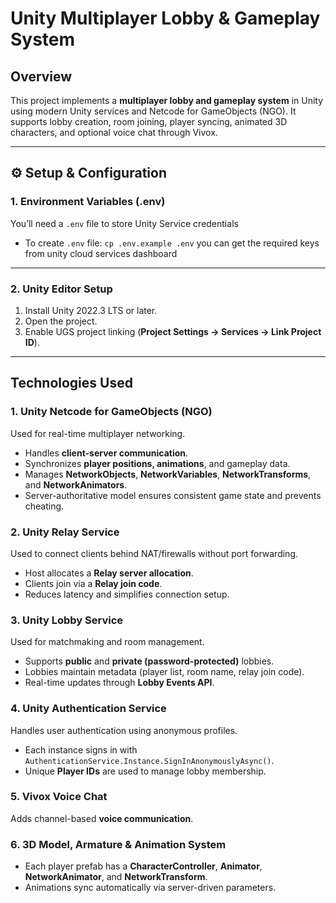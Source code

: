 # Unity Multiplayer Lobby & Gameplay System

## Overview
This project implements a **multiplayer lobby and gameplay system** in Unity using modern Unity services and Netcode for GameObjects (NGO). It supports lobby creation, room joining, player syncing, animated 3D characters, and optional voice chat through Vivox.

---

## ⚙️ Setup & Configuration

### 1. **Environment Variables (.env)**
You’ll need a `.env` file to store Unity Service credentials
  - To create `.env` file:
      `cp .env.example .env`
    you can get the required keys from unity cloud services dashboard

---

### 2. **Unity Editor Setup**
1. Install Unity 2022.3 LTS or later.
2. Open the project.
3. Enable UGS project linking (**Project Settings → Services → Link Project ID**).

---

## Technologies Used

### 1. **Unity Netcode for GameObjects (NGO)**
Used for real-time multiplayer networking.
- Handles **client-server communication**.
- Synchronizes **player positions, animations**, and gameplay data.
- Manages **NetworkObjects**, **NetworkVariables**, **NetworkTransforms**, and **NetworkAnimators**.
- Server-authoritative model ensures consistent game state and prevents cheating.

### 2. **Unity Relay Service**
Used to connect clients behind NAT/firewalls without port forwarding.
- Host allocates a **Relay server allocation**.
- Clients join via a **Relay join code**.
- Reduces latency and simplifies connection setup.

### 3. **Unity Lobby Service**
Used for matchmaking and room management.
- Supports **public** and **private (password-protected)** lobbies.
- Lobbies maintain metadata (player list, room name, relay join code).
- Real-time updates through **Lobby Events API**.

### 4. **Unity Authentication Service**
Handles user authentication using anonymous profiles.
- Each instance signs in with `AuthenticationService.Instance.SignInAnonymouslyAsync()`.
- Unique **Player IDs** are used to manage lobby membership.

### 5. **Vivox Voice Chat**
Adds channel-based **voice communication**.

### 6. **3D Model, Armature & Animation System**
- Each player prefab has a **CharacterController**, **Animator**, **NetworkAnimator**, and **NetworkTransform**.
- Animations sync automatically via server-driven parameters.

